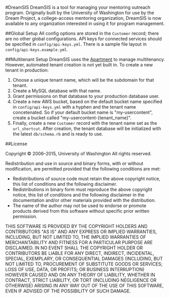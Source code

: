 #DreamSIS
DreamSIS is a tool for managing your mentoring outreach program. Originally built by the University of Washington for use by the Dream Project, a college-access mentoring organization, DreamSIS is now available to any organization interested in using it for program management.

##Global Setup
All config options are stored in the `Customer` record; there are no other global configurations. API keys for connected services should be specified in `config/api-keys.yml`. There is a sample file layout in `config/api-keys.example.yml`.

##Multitenant Setup
DreamSIS uses the [Apartment](https://github.com/influitive/apartment) to manage multitenancy. However, automated tenant creation is not yet built in. To create a new tenant in production:

1. Choose a unique tenant name, which will be the subdomain for that tenant.
2. Create a MySQL database with that name.
3. Grant permissions on that database to your production database user.
4. Create a new AWS bucket, based on the default bucket name specified in `config/api-keys.yml` with a hyphen and the tenant name concetenated. So if your default bucket name is "my-usercontent", create a bucket called "my-usercontent-{tenant_name}".
5. Finally, create a new `Customer` record with the tenant name set as the `url_shortcut`. After creation, the tenant database will be initialized with the latest `db/schema.rb` and is ready to use.

##License

Copyright &copy; 2006&ndash;2015, University of Washington
All rights reserved.

Redistribution and use in source and binary forms, with or without modification, are permitted provided that the following conditions are met:

* Redistributions of source code must retain the above copyright notice, this list of conditions and the following disclaimer.
* Redistributions in binary form must reproduce the above copyright notice, this list of conditions and the following disclaimer in the documentation and/or other materials provided with the distribution.
* The name of the author may not be used to endorse or promote products derived from this software without specific prior written permission.


THIS SOFTWARE IS PROVIDED BY THE COPYRIGHT HOLDERS AND CONTRIBUTORS "AS IS" AND ANY EXPRESS OR IMPLIED WARRANTIES, INCLUDING, BUT NOT LIMITED TO, THE IMPLIED WARRANTIES OF MERCHANTABILITY AND FITNESS FOR A PARTICULAR PURPOSE ARE DISCLAIMED. IN NO EVENT SHALL THE COPYRIGHT HOLDER OR CONTRIBUTORS BE LIABLE FOR ANY DIRECT, INDIRECT, INCIDENTAL, SPECIAL, EXEMPLARY, OR CONSEQUENTIAL DAMAGES (INCLUDING, BUT NOT LIMITED TO, PROCUREMENT OF SUBSTITUTE GOODS OR SERVICES; LOSS OF USE, DATA, OR PROFITS; OR BUSINESS INTERRUPTION) HOWEVER CAUSED AND ON ANY THEORY OF LIABILITY, WHETHER IN CONTRACT, STRICT LIABILITY, OR TORT (INCLUDING NEGLIGENCE OR OTHERWISE) ARISING IN ANY WAY OUT OF THE USE OF THIS SOFTWARE, EVEN IF ADVISED OF THE POSSIBILITY OF SUCH DAMAGE.